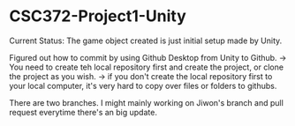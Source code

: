 # CSC372-Project1-Unity
Current Status:
The game object created is just initial setup made by Unity.

Figured out how to commit by using Github Desktop from Unity to Github.
-> You need to create teh local repository first and create the project, or clone the project as you wish.
-> if you don't create the local repository first to your local computer, it's very hard to copy over files or folders to githubs.

There are two branches. 
I might mainly working on Jiwon's branch and pull request everytime there's an big update. 
